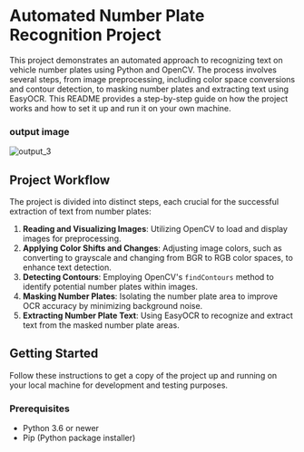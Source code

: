 # Automated Number Plate Recognition Project

This project demonstrates an automated approach to recognizing text on vehicle number plates using Python and OpenCV. The process involves several steps, from image preprocessing, including color space conversions and contour detection, to masking number plates and extracting text using EasyOCR. This README provides a step-by-step guide on how the project works and how to set it up and run it on your own machine.
### output image
![output_3](https://github.com/Hasanshovon/Python-ANPR-with-OpenCV-and-EasyOCR-/assets/26182608/b381d6eb-d9bf-4e0f-a2e2-b014866f6bf1)

## Project Workflow

The project is divided into distinct steps, each crucial for the successful extraction of text from number plates:

1. **Reading and Visualizing Images**: Utilizing OpenCV to load and display images for preprocessing.
2. **Applying Color Shifts and Changes**: Adjusting image colors, such as converting to grayscale and changing from BGR to RGB color spaces, to enhance text detection.
3. **Detecting Contours**: Employing OpenCV's `findContours` method to identify potential number plates within images.
4. **Masking Number Plates**: Isolating the number plate area to improve OCR accuracy by minimizing background noise.
5. **Extracting Number Plate Text**: Using EasyOCR to recognize and extract text from the masked number plate areas.

## Getting Started

Follow these instructions to get a copy of the project up and running on your local machine for development and testing purposes.

### Prerequisites

- Python 3.6 or newer
- Pip (Python package installer)


